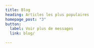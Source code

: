```yaml
---
title: Blog
heading: Articles les plus populaires
homepage_post: "3"
button:
  label: Voir plus de messages
  link: blog/

---
```

